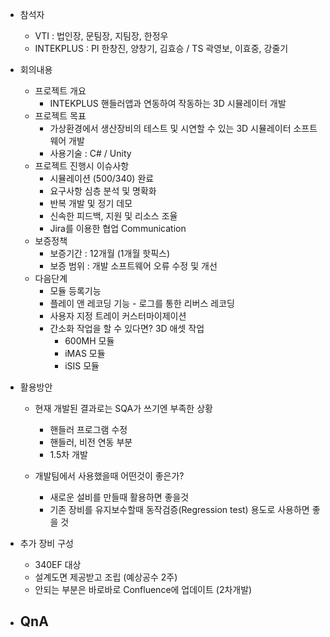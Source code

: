 - 참석자
	- VTI : 법인장, 문팀장, 지팀장, 한정우
	- INTEKPLUS : PI 한창진, 양창기, 김효승 / TS 곽영보, 이효중, 강줄기

- 회의내용
	- 프로젝트 개요
		- INTEKPLUS 핸들러앱과 연동하여 작동하는 3D 시뮬레이터 개발
	- 프로젝트 목표
		- 가상환경에서 생산장비의 테스트 및 시연할 수 있는 3D 시뮬레이터 소프트웨어 개발
		- 사용기술 : C# / Unity
	- 프로젝트 진행시 이슈사항
		- 시뮬레이션 (500/340) 완료
		- 요구사항 심층 분석 및 명확화
		- 반복 개발 및 정기 데모
		- 신속한 피드백, 지원 및 리소스 조율
		- Jira를 이용한 협업 Communication
	- 보증정책
		- 보증기간 : 12개월 (1개월 핫픽스)
		- 보증 범위 : 개발 소프트웨어 오류 수정 및 개선
	- 다음단계
		- 모듈 등록기능
		- 플레이 앤 레코딩 기능 - 로그를 통한 리버스 레코딩
		- 사용자 지정 트레이 커스터마이제이션
		- 간소화 작업을 할 수 있다면? 3D 애셋 작업
			- 600MH 모듈
			- iMAS 모듈
			- iSIS 모듈

- 활용방안
	- 현재 개발된 결과로는 SQA가 쓰기엔 부족한 상황
		- 핸들러 프로그램 수정
		- 핸들러, 비전 연동 부분
		- 1.5차 개발

	- 개발팀에서 사용했을때 어떤것이 좋은가?
		- 새로운 설비를 만들때 활용하면 좋을것
		- 기존 장비를 유지보수할때 동작검증(Regression test) 용도로 사용하면 좋을 것

- 추가 장비 구성
	- 340EF 대상
	- 설계도면 제공받고 조립 (예상공수 2주)
	- 안되는 부분은 바로바로 Confluence에 업데이트 (2차개발)

- QnA
	- 